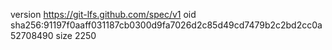 version https://git-lfs.github.com/spec/v1
oid sha256:91197f0aaff031187cb0300d9fa7026d2c85d49cd7479b2c2bd2cc0a52708490
size 2250
